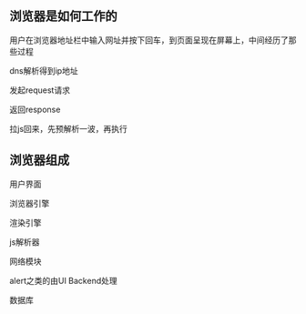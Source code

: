 ## 浏览器是如何工作的

用户在浏览器地址栏中输入网址并按下回车，到页面呈现在屏幕上，中间经历了那些过程

dns解析得到ip地址

发起request请求

返回response

拉js回来，先预解析一波，再执行



## 浏览器组成

用户界面

浏览器引擎

渲染引擎

js解析器

网络模块

alert之类的由UI Backend处理

数据库